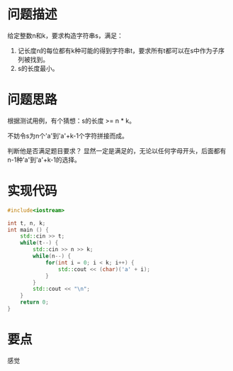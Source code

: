 # 问题描述
给定整数n和k，要求构造字符串s，满足：
1. 记长度n的每位都有k种可能的得到字符串t，要求所有t都可以在s中作为子序列被找到。
2. s的长度最小。

# 问题思路
根据测试用例，有个猜想：s的长度 >= n * k。

不妨令s为n个'a'到'a'+k-1个字符拼接而成。

判断他是否满足题目要求？
显然一定是满足的，无论以任何字母开头，后面都有n-1种'a'到'a'+k-1的选择。


# 实现代码
```c++
#include<iostream>

int t, n, k;
int main () {
    std::cin >> t;
    while(t--) {
        std::cin >> n >> k;
        while(n--) {
            for(int i = 0; i < k; i++) {
                std::cout << (char)('a' + i);
            }
        }
        std::cout << "\n";
    }
    return 0;
}
```

# 要点
感觉